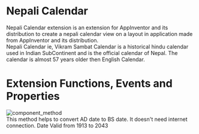 # Nepali Calendar
Nepali Calendar extension is an extension for AppInventor and its distribution to create a nepali calendar view on a layout in application made from AppInventor and its distribution.<br>
Nepali Calendar ie, Vikram Sambat Calendar is a historical hindu calendar used in Indian SubContinent and is the official calendar of Nepal. The calendar is almost 57 years older then English Calendar.
# Extension Functions, Events and Properties
![component_method](https://user-images.githubusercontent.com/85782575/123224776-d626b580-d4f1-11eb-9b78-688045f569c3.png)
<br> This method helps to convert AD date to BS date. It doesn't need internet connection. Date Valid from 1913 to 2043
